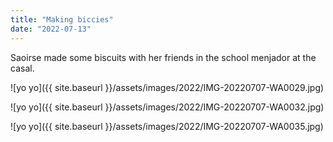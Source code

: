 ```yaml
---
title: "Making biccies"
date: "2022-07-13"
---
```


Saoirse made some biscuits with her friends in the school menjador at the casal.

![yo yo]({{ site.baseurl }}/assets/images/2022/IMG-20220707-WA0029.jpg)

![yo yo]({{ site.baseurl }}/assets/images/2022/IMG-20220707-WA0032.jpg)

![yo yo]({{ site.baseurl }}/assets/images/2022/IMG-20220707-WA0035.jpg)
